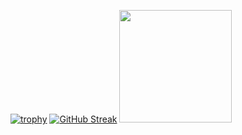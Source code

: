 [![trophy](https://github-profile-trophy.vercel.app/?username=pablomaribondo&theme=dracula&column=7)](https://github.com/ryo-ma/github-profile-trophy)
[![GitHub Streak](https://github-readme-streak-stats.herokuapp.com?user=pablomaribondo&theme=dracula)](https://git.io/streak-stats)
<a href="https://github.com/pablomaribondo">
  <img height="180em" src="https://github-readme-stats.vercel.app/api?username=pablomaribondo&theme=dracula&show_icons=true&count_private=true" />
</a>
